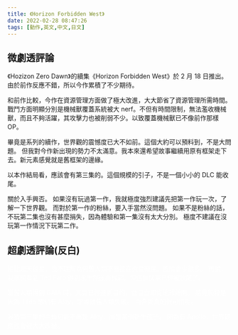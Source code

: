```yaml
---
title: 《Horizon Forbidden West》
date: 2022-02-28 08:47:26
tags: [動作,英文,中文,日文]
---
```

## 微劇透評論

《Hozizon Zero Dawn》的續集《Horizon Forbidden West》於 2 月 18 日推出。
由於前作反應不錯，所以今作累積了不少期待。

和前作比較，今作在資源管理方面做了極大改進，大大節省了資源管理所需時間。
戰鬥方面明顯分別是機械獸覆蓋系統被大 nerf。不但有時間限制，無法濫收機械獸，而且不夠活躍，其攻擊力也被削弱不少。以致覆蓋機械獸已不像前作那樣 OP。

畢竟是系列的續作，世界觀的震憾度已大不如前。這個大約可以預料到，不是大問題。
但我對今作新出現的勢力不太滿意。我本來還希望故事繼續用原有框架走下去。新元素感覺就是舊框架的邊緣。

以本作結局看，應該會有第三集的。這個規模的引子，不是一個小小的 DLC 能收尾。

關於入手興否。
如果沒有玩過第一作，我就極度強烈建議先把第一作玩一次，了解一下世界觀。
而對於第一作的粉絲，要入手當然沒問題。
如果不是粉絲的話，不玩第二集也沒有甚麼捐失，因為體驗和第一集沒有太大分別。
極度不建議在沒玩第一作情況下玩第二作。

## 超劇透評論(反白)

<div style="color:white">
相比起天狼星，我不理解為何舊人類不直接在火星殖民。風險會少很多。
再說，我寧願看到 Ted Faro 得到永生然後再掘起，但這個伏筆已經被收尾了。

當舊人類得到 GAIA 時，其實已經達到目的，並且立即從地球離開。
感覺純粹是因為 Tilda 想佔有 Aloy，才導致舊人類失敗。
百合愛真的很可怕呢。

我猜第三集的主角可能不再是 Aloy，而是某個新生孩子。
因為有 Apollo，世界觀應該會被大大改變。
</div>
